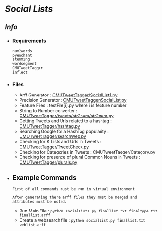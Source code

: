 # _Social Lists_

## **_Info_**  
  *	### **Requirements**
  
  		num2words
        pyenchant
        stemming
        wordsegment
        CMUTweetTagger
		inflect

  *	### **Files**  

  	  * Arff Generator : [CMUTweetTagger/SocialList1.py](http://github.com/SummerProject16/project/blob/master/CMUTweetTagger/socialList1.py)  
      * Precision Generator : [CMUTweetTagger/SocialList.py](http://github.com/SummerProject16/project/blob/master/CMUTweetTagger/socialList.py)  
      * Feature Files : testFile[i].py where i is feature number  
      * String to Number converter : [CMUTweetTagger/tweets/str2num/str2num.py](http://github.com/SummerProject16/project/blob/master/CMUTweetTagger/tweets/str2num/str2num.py)  
      * Getting Tweets and Urls related to a hashtag : [CMUTweetTagger/hashtag.py](http://github.com/SummerProject16/project/blob/master/CMUTweetTagger/hashtag.py)  
      * Searching Google for a HashTag popularity : [CMUTweetTagger/searchWeb.py](http://github.com/SummerProject16/project/blob/master/CMUTweetTagger/searchWeb.py)  
      * Checking for K Lists and Urls in Tweets : [CMUTweetTagger/TweetCheck.py](http://github.com/SummerProject16/project/blob/master/CMUTweetTagger/TweetCheck.py)
      * Checking for Categories in Tweets : [CMUTweetTagger/Category.py](http://github.com/SummerProject16/project/blob/master/CMUTweetTagger/Category.py)
      * Checking for presence of plural Common Nouns in Tweets : [CMUTweetTagger/plurals.py](http://github.com/SummerProject16/project/blob/master/CMUTweetTagger/plurals.py)

  * ## **Example Commands**
        
        First of all commands must be run in virtual environment  

        After generating there arff files they must be merged and attributes must be noted.
      * Run Main File : `python socialList1.py finallist.txt finaltype.txt finallist.arff`
      * Create a websearch file : `python socialList.py finallist.txt weblist.arff`

